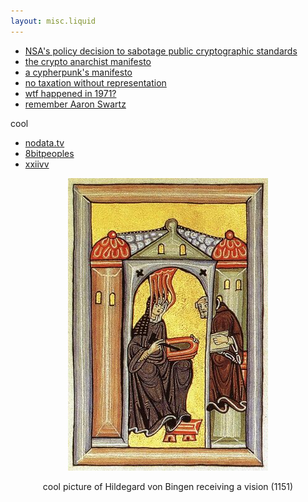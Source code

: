 ```yaml
---
layout: misc.liquid
---
```



- [NSA's policy decision to sabotage public cryptographic standards](https://blog.cr.yp.to/20220805-nsa.html)
- [the crypto anarchist manifesto](https://groups.csail.mit.edu/mac/classes/6.805/articles/crypto/cypherpunks/may-crypto-manifesto.html)
- [a cypherpunk's manifesto](https://www.activism.net/cypherpunk/manifesto.html)
- [no taxation without representation](https://en.wikipedia.org/wiki/No_taxation_without_representation)
- [wtf happened in 1971?](https://wtfhappenedin1971.com/)
- [remember Aaron Swartz](http://www.rememberaaronsw.com/about)

cool
- [nodata.tv](https://nodata.tv)
- [8bitpeoples](https://www.8bitpeoples.com/)
- [xxiivv](https://wiki.xxiivv.com)

<p align="center">
  <img src="assets/hildegard.jpg">
</p>

<p align="center">
cool picture of Hildegard von Bingen receiving a vision (1151)
</p>

